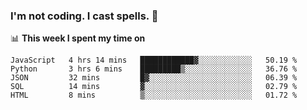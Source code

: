 ### I'm not coding. I cast spells. 🎩

📊 **This week I spent my time on**
<!--START_SECTION:waka-->
```text
JavaScript   4 hrs 14 mins   ████████████▓░░░░░░░░░░░░   50.19 % 
Python       3 hrs 6 mins    █████████▒░░░░░░░░░░░░░░░   36.76 % 
JSON         32 mins         █▓░░░░░░░░░░░░░░░░░░░░░░░   06.39 % 
SQL          14 mins         ▓░░░░░░░░░░░░░░░░░░░░░░░░   02.79 % 
HTML         8 mins          ▒░░░░░░░░░░░░░░░░░░░░░░░░   01.72 % 
```
<!--END_SECTION:waka-->

